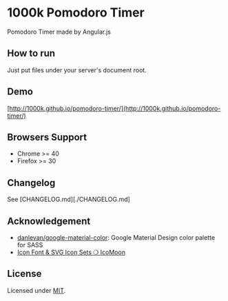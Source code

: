 1000k Pomodoro Timer
====================
Pomodoro Timer made by Angular.js


How to run
----------
Just put files under your server's document root.


Demo
----
[http://1000k.github.io/pomodoro-timer/](http://1000k.github.io/pomodoro-timer/)


Browsers Support
----------------
- Chrome >= 40
- Firefox >= 30


Changelog
---------------
See [CHANGELOG.md][./CHANGELOG.md]


Acknowledgement
---------------
- [danlevan/google-material-color](https://github.com/danlevan/google-material-color): Google Material Design color palette for SASS
- [Icon Font & SVG Icon Sets ❍ IcoMoon](https://icomoon.io/)


License
-------
Licensed under [MIT](./LICENSE).
